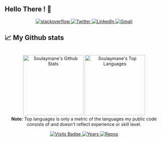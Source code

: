 ## Hello There ! 👋

<p align="center">
  <a href="https://stackoverflow.com/users/18135157/soulaymane-gouijane" target="_blank">
      <img alt="stackoverflow" src="https://img.shields.io/badge/stackoverflow-E34F26?&style=for-the-badge&logo=stackoverflow&logoColor=white" />
    </a> 
    <a href="https://twitter.com/SoulaymaneGOUI" target="_blank">
      <img alt="Twitter" src="https://img.shields.io/badge/twitter-%231DA1F2.svg?&style=for-the-badge&logo=twitter&logoColor=white" />
    </a> 
    <a href="https://www.linkedin.com/in/soulaymanegouijane/" target="_blank">
      <img alt="LinkedIn" src="https://img.shields.io/badge/linkedin-%230077B5.svg?&style=for-the-badge&logo=linkedin&logoColor=white" />
    </a> 
  <a target="_top" href="mailto:soulaymanegouijane@gmail.com" target="_blank">
      <img alt="Gmail" src="https://img.shields.io/badge/gmail-f44336?&style=for-the-badge&logo=Gmail&logoColor=white" />
    </a>
</p>

## 📈 My Github stats

<p align="center">
  <br/>
  <a href="https://github.com/soulaymanegouijane"><img alt="Soulaymane's Github Stats" src="https://github-readme-stats.vercel.app/api/?username=soulaymanegouijane&show_icons=true&count_private=true&theme=react&bg_color=1F222E&title_color=7cebf5&icon_color=2d7de4&show_icons=true&border_color=7cebf5&border_radius=10" height="192px"/></a>
  <a href="https://github.com/soulaymanegouijane"><img alt="Soulaymane's Top Languages" src="https://github-readme-stats.vercel.app/api/top-langs/?username=soulaymanegouijane&langs_count=8&layout=compact&theme=react&bg_color=1F222E&title_color=7cebf5&icon_color=2d7de4&show_icons=true&border_color=7cebf5&border_radius=10" height="192px"/></a>
  <br/>
  <b>Note:</b> Top languages is only a metric of the languages my public code consists of and doesn't reflect experience or skill level.
</p>
<p align="center">
   <a href="https://badges.pufler.dev/visits/soulaymanegouijane/soulaymanegouijane">
    <img src="https://badges.pufler.dev/visits/soulaymanegouijane/soulaymanegouijane?style=flat-square&color=blue&logo=github?1" alt="Visits Badge">
  </a>
  <a href="https://badges.pufler.dev/years/soulaymanegouijane">
    <img src="https://badges.pufler.dev/years/soulaymanegouijane?style=flat-square&color=blue&logo=github?1" alt="Years">
  </a>
  <a href="https://badges.pufler.dev/repos/soulaymanegouijane">
    <img src="https://badges.pufler.dev/repos/soulaymanegouijane?style=flat-square&color=blue&logo=github?1" alt="Repos">
  </a>
</p>

